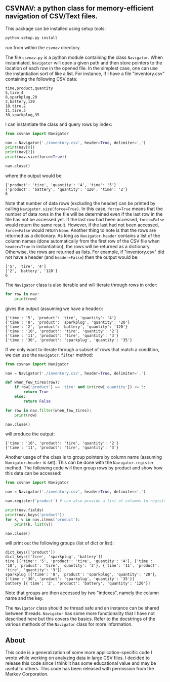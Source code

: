 ## CSVNAV: a python class for memory-efficient navigation of CSV/Text files.

This package can be installed using setup tools:
```sh
python setup.py install
```
run from within the `csvnav` directory.

The file `csvnav.py` is a python module containing the class `Navigator`. When instantiated, `Navigator` will open a given path and then store pointers to the location of each row in the opened file. In the simplest case, one can use the instantiation sort of like a list. For instance, if I have a file "inventory.csv" containing the following CSV data:
```
time,product,quantity
5,tire,4
8,sparkplug,20
2,battery,120
10,tire,2
11,tire,3
30,sparkplug,35
```
I can instantiate the class and query rows by index:
```python
from csvnav import Navigator

nav = Navigator('./inventory.csv', header=True, delimiter=',')
print(nav[0])
print(nav[2])
print(nav.size(force=True))

nav.close()
```
where the output would be:
```
{'product': 'tire', 'quantity': '4', 'time': '5'}
{'product': 'battery', 'quantity': '120', 'time': '2'}
6
```
Note that number of data rows (excluding the header) can be printed by calling `Navigator.size(force=True)`. In this case, `force=True` means that the number of data rows in the file will be determined even if the last row in the file has not be accessed yet. If the last row had been accessed, `force=False` would return the same result. However, if the last had not been accessed, `force=False` would return `None`. Another thing to note is that the rows are returned as a dictionary. As long as `Navigator.header` contains a list of the column names (done automatically from the first row of the CSV file when `header=True` in instantiation), the rows will be returned as a dictionary. Otherwise, the rows are returned as lists. For example, if "inventory.csv" did not have a header (and `header=False`) then the output would be:
```
['5', 'tire', '4']
['2', 'battery', '120']
6
```
The `Navigator` class is also iterable and will iterate through rows in order:
```python
for row in nav:
    print(row)
```
gives the output (assuming we have a header):
```
{'time': '5', 'product': 'tire', 'quantity': '4'}
{'time': '8', 'product': 'sparkplug', 'quantity': '20'}
{'time': '2', 'product': 'battery', 'quantity': '120'}
{'time': '10', 'product': 'tire', 'quantity': '2'}
{'time': '11', 'product': 'tire', 'quantity': '3'}
{'time': '30', 'product': 'sparkplug', 'quantity': '35'}
```

If we only want to iterate through a subset of rows that match a condition, we can use the `Navigator.filter` method:
```python
from csvnav import Navigator

nav = Navigator('./inventory.csv', header=True, delimiter=',')

def when_few_tires(row):
    if row['product'] == 'tire' and int(row['quantity']) <= 3:
        return True
    else:
        return False

for row in nav.filter(when_few_tires):
    print(row)

nav.close()
```
will produce the output:
```
{'time': '10', 'product': 'tire', 'quantity': '2'}
{'time': '11', 'product': 'tire', 'quantity': '3'} 
```

Another usage of the class is to group pointers by column name (assuming `Navigator.header` is set). This can be done with the `Navigator.register` method.
The following code will then group rows by product and show how this data can be accessed:
```python
from csvnav import Navigator

nav = Navigator('./inventory.csv', header=True, delimiter=',')

nav.register('product') # can also provide a list of columns to register each

print(nav.fields)
print(nav.keys('product'))
for k, v in nav.items('product'):
    print(k, list(v))

nav.close()
```
will print out the following groups (list of dict or list):
```
dict_keys(['product'])
dict_keys(['tire', 'sparkplug', 'battery'])
tire [{'time': '5', 'product': 'tire', 'quantity': '4'}, {'time': '10', 'product': 'tire', 'quantity': '2'}, {'time': '11', 'product': 'tire', 'quantity': '3'}]
sparkplug [{'time': '8', 'product': 'sparkplug', 'quantity': '20'}, {'time': '30', 'product': 'sparkplug', 'quantity': '35'}]
battery [{'time': '2', 'product': 'battery', 'quantity': '120'}]
```
Note that groups are then accessed by two "indexes", namely the column name and the key.

The `Navigator` class should be thread safe and an instance can be shared between threads. `Navigator` has some more functionality that I have not described here but this covers the basics. Refer to the docstrings of the various methods of the `Navigator` class for more information.

## About

This code is a generalization of some more application-specific code I wrote while working on analyzing data in large CSV files. I decided to release this code since I think it has some educational value and may be useful to others. This code has been released with permission from the Markov Corporation.
